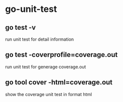 # go-unit-test

## go test -v
run unit test for detail information

## go test -coverprofile=coverage.out
run unit test for generage coverage.out

## go tool cover -html=coverage.out
show the coverage unit test in format html
